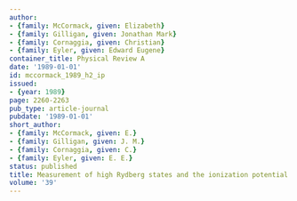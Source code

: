 ```yaml
---
author:
- {family: McCormack, given: Elizabeth}
- {family: Gilligan, given: Jonathan Mark}
- {family: Cornaggia, given: Christian}
- {family: Eyler, given: Edward Eugene}
container_title: Physical Review A
date: '1989-01-01'
id: mccormack_1989_h2_ip
issued:
- {year: 1989}
page: 2260-2263
pub_type: article-journal
pubdate: '1989-01-01'
short_author:
- {family: McCormack, given: E.}
- {family: Gilligan, given: J. M.}
- {family: Cornaggia, given: C.}
- {family: Eyler, given: E. E.}
status: published
title: Measurement of high Rydberg states and the ionization potential of $\ce{H2}$
volume: '39'
---
```

